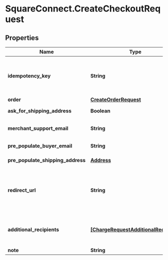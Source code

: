 # SquareConnect.CreateCheckoutRequest

## Properties
Name | Type | Description | Notes
------------ | ------------- | ------------- | -------------
**idempotency_key** | **String** | A unique string that identifies this checkout among others you&#39;ve created. It can be any valid string but must be unique for every order sent to Square Checkout for a given location ID.  The idempotency key is used to avoid processing the same order more than once. If you&#39;re unsure whether a particular checkout was created successfully, you can reattempt it with the same idempotency key and all the same other parameters without worrying about creating duplicates.  We recommend using a random number/string generator native to the language you are working in to generate strings for your idempotency keys.  See [Idempotency keys](#idempotencykeys) for more information. | 
**order** | [**CreateOrderRequest**](CreateOrderRequest.md) | The order including line items to be checked out. | 
**ask_for_shipping_address** | **Boolean** | If &#x60;true&#x60;, Square Checkout will collect shipping information on your behalf and store that information with the transaction information in your Square Dashboard.  Default: &#x60;false&#x60;. | [optional] 
**merchant_support_email** | **String** | The email address to display on the Square Checkout confirmation page and confirmation email that the buyer can use to contact the merchant.  If this value is not set, the confirmation page and email will display the primary email address associated with the merchant&#39;s Square account.  Default: none; only exists if explicitly set. | [optional] 
**pre_populate_buyer_email** | **String** | If provided, the buyer&#39;s email is pre-populated on the checkout page as an editable text field.  Default: none; only exists if explicitly set. | [optional] 
**pre_populate_shipping_address** | [**Address**](Address.md) | If provided, the buyer&#39;s shipping info is pre-populated on the checkout page as editable text fields.  Default: none; only exists if explicitly set. | [optional] 
**redirect_url** | **String** | The URL to redirect to after checkout is completed with &#x60;checkoutId&#x60;, Square&#39;s &#x60;orderId&#x60;, &#x60;transactionId&#x60;, and &#x60;referenceId&#x60; appended as URL parameters. For example, if the provided redirect_url is &#x60;http://www.example.com/order-complete&#x60;, a successful transaction redirects the customer to:  &#x60;http://www.example.com/order-complete?checkoutId&#x3D;xxxxxx&amp;orderId&#x3D;xxxxxx&amp;referenceId&#x3D;xxxxxx&amp;transactionId&#x3D;xxxxxx&#x60;  If you do not provide a redirect URL, Square Checkout will display an order confirmation page on your behalf; however Square strongly recommends that you provide a redirect URL so you can verify the transaction results and finalize the order through your existing/normal confirmation workflow.  Default: none; only exists if explicitly set. | [optional] 
**additional_recipients** | [**[ChargeRequestAdditionalRecipient]**](ChargeRequestAdditionalRecipient.md) | The basic primitive of multi-party transaction. The value is optional. The transaction facilitated by you can be split from here.  If you provide this value, the &#x60;amount_money&#x60; value in your additional_recipients must not be more than 90% of the &#x60;total_money&#x60; calculated by Square for your order. The &#x60;location_id&#x60; must be the valid location of the app owner merchant.  This field requires &#x60;PAYMENTS_WRITE_ADDITIONAL_RECIPIENTS&#x60; OAuth permission.  This field is currently not supported in sandbox. | [optional] 
**note** | **String** | An optional note to associate with the checkout object.  This value cannot exceed 60 characters. | [optional] 


